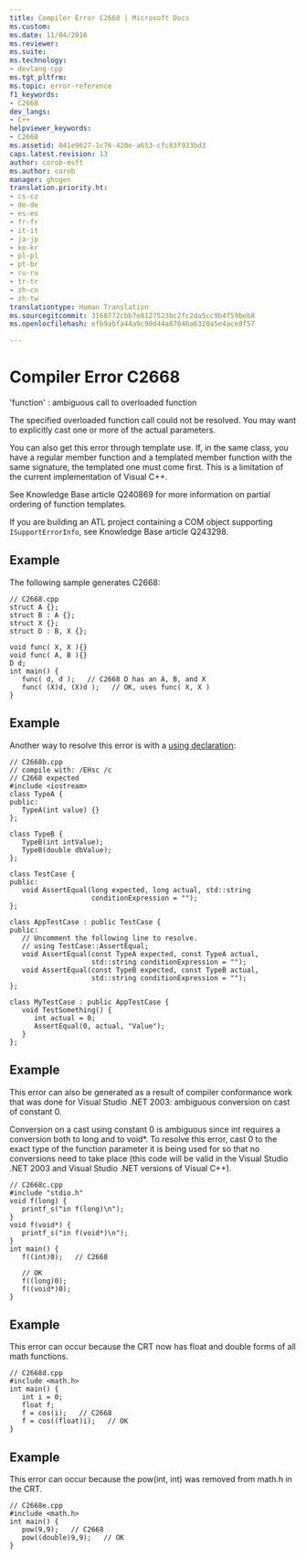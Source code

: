 ```yaml
---
title: Compiler Error C2668 | Microsoft Docs
ms.custom: 
ms.date: 11/04/2016
ms.reviewer: 
ms.suite: 
ms.technology:
- devlang-cpp
ms.tgt_pltfrm: 
ms.topic: error-reference
f1_keywords:
- C2668
dev_langs:
- C++
helpviewer_keywords:
- C2668
ms.assetid: 041e9627-1c76-420e-a653-cfc83f933bd3
caps.latest.revision: 13
author: corob-msft
ms.author: corob
manager: ghogen
translation.priority.ht:
- cs-cz
- de-de
- es-es
- fr-fr
- it-it
- ja-jp
- ko-kr
- pl-pl
- pt-br
- ru-ru
- tr-tr
- zh-cn
- zh-tw
translationtype: Human Translation
ms.sourcegitcommit: 3168772cbb7e8127523bc2fc2da5cc9b4f59beb8
ms.openlocfilehash: efb9abfa44a9c90d44a87046a6320a5e4ace8f57

---
```

# Compiler Error C2668
'function' : ambiguous call to overloaded function  
  
 The specified overloaded function call could not be resolved. You may want to explicitly cast one or more of the actual parameters.  
  
 You can also get this error through template use. If, in the same class, you have a regular member function and a templated member function with the same signature, the templated one must come first. This is a limitation of the current implementation of Visual C++.  
  
 See Knowledge Base article Q240869 for more information on partial ordering of function templates.  
  
 If you are building an ATL project containing a COM object supporting `ISupportErrorInfo`, see Knowledge Base article Q243298.  
  
## Example  
 The following sample generates C2668:  
  
```  
// C2668.cpp  
struct A {};  
struct B : A {};  
struct X {};  
struct D : B, X {};  
  
void func( X, X ){}  
void func( A, B ){}  
D d;  
int main() {  
   func( d, d );   // C2668 D has an A, B, and X   
   func( (X)d, (X)d );   // OK, uses func( X, X )  
}  
```  
  
## Example  
 Another way to resolve this error is with a [using declaration](../../cpp/using-declaration.md):  
  
```  
// C2668b.cpp  
// compile with: /EHsc /c  
// C2668 expected  
#include <iostream>  
class TypeA {  
public:  
   TypeA(int value) {}  
};  
  
class TypeB {  
   TypeB(int intValue);  
   TypeB(double dbValue);  
};  
  
class TestCase {  
public:  
   void AssertEqual(long expected, long actual, std::string  
                    conditionExpression = "");  
};  
  
class AppTestCase : public TestCase {  
public:  
   // Uncomment the following line to resolve.  
   // using TestCase::AssertEqual;  
   void AssertEqual(const TypeA expected, const TypeA actual,  
                    std::string conditionExpression = "");  
   void AssertEqual(const TypeB expected, const TypeB actual,  
                    std::string conditionExpression = "");  
};  
  
class MyTestCase : public AppTestCase {  
   void TestSomething() {  
      int actual = 0;  
      AssertEqual(0, actual, "Value");  
   }  
};  
```  
  
## Example  
 This error can also be generated as a result of compiler conformance work that was done for Visual Studio .NET 2003: ambiguous conversion on cast of constant 0.  
  
 Conversion on a cast using constant 0 is ambiguous since int requires a conversion both to long and to void*. To resolve this error, cast 0 to the exact type of the function parameter it is being used for so that no conversions need to take place (this code will be valid in the Visual Studio .NET 2003 and Visual Studio .NET versions of Visual C++).  
  
```  
// C2668c.cpp  
#include "stdio.h"  
void f(long) {  
   printf_s("in f(long)\n");  
}  
void f(void*) {  
   printf_s("in f(void*)\n");  
}  
int main() {  
   f((int)0);   // C2668  
  
   // OK  
   f((long)0);  
   f((void*)0);  
}  
```  
  
## Example  
 This error can occur because the CRT now has float and double forms of all math functions.  
  
```  
// C2668d.cpp  
#include <math.h>  
int main() {  
   int i = 0;  
   float f;  
   f = cos(i);   // C2668  
   f = cos((float)i);   // OK  
}  
```  
  
## Example  
 This error can occur because the pow(int, int) was removed from math.h in the CRT.  
  
```  
// C2668e.cpp  
#include <math.h>  
int main() {  
   pow(9,9);   // C2668  
   pow((double)9,9);   // OK  
}  
```


<!--HONumber=Jan17_HO2-->


